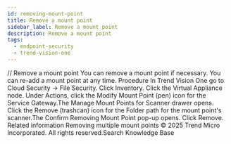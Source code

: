 ```yaml
---
id: removing-mount-point
title: Remove a mount point
sidebar_label: Remove a mount point
description: Remove a mount point
tags:
  - endpoint-security
  - trend-vision-one
---
```


/*<![CDATA[*/ $('#title').html($('meta[name=map-description]').attr('content')); /*]]>*/ Remove a mount point You can remove a mount point if necessary. You can re-add a mount point at any time. Procedure In Trend Vision One go to Cloud Security → File Security. Click Inventory. Click the Virtual Appliance node. Under Actions, click the Modify Mount Point (pen) icon for the Service Gateway.The Manage Mount Points for Scanner drawer opens. Click the Remove (trashcan) icon for the Folder path for the mount point's scanner.The Confirm Removing Mount Point pop-up opens. Click Remove. Related information Removing multiple mount points © 2025 Trend Micro Incorporated. All rights reserved.Search Knowledge Base